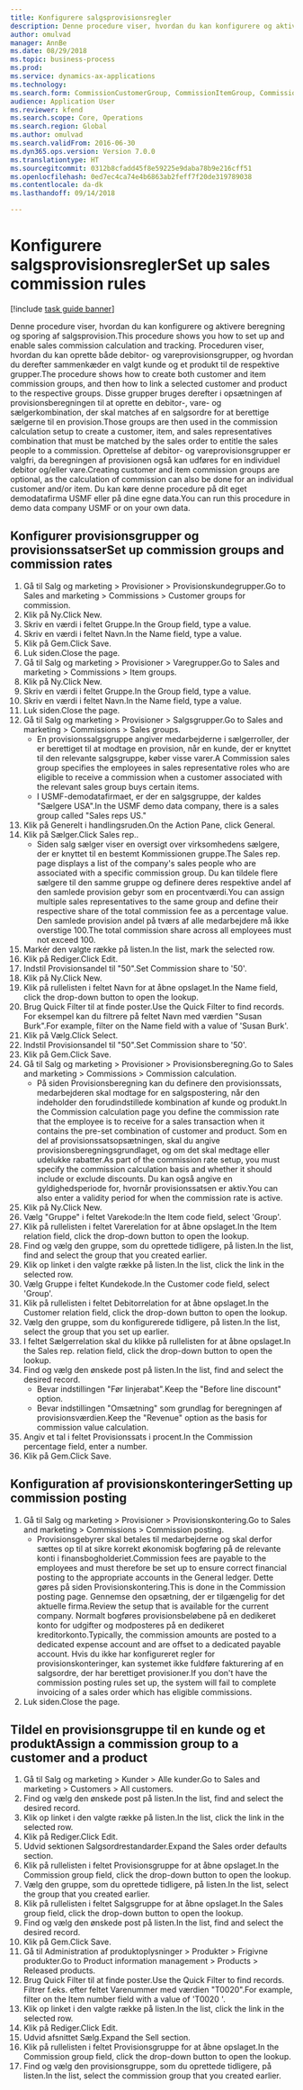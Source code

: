 ```yaml
--- 
title: Konfigurere salgsprovisionsregler
description: Denne procedure viser, hvordan du kan konfigurere og aktivere beregning og sporing af salgsprovision.
author: omulvad
manager: AnnBe
ms.date: 08/29/2018
ms.topic: business-process
ms.prod: 
ms.service: dynamics-ax-applications
ms.technology: 
ms.search.form: CommissionCustomerGroup, CommissionItemGroup, CommissionSalesGroup, CommissionSalesMember, DirPartyLookup, CommissionCalc, InventPosting, CustTable, EcoResProductDetailsExtended
audience: Application User
ms.reviewer: kfend
ms.search.scope: Core, Operations
ms.search.region: Global
ms.author: omulvad
ms.search.validFrom: 2016-06-30
ms.dyn365.ops.version: Version 7.0.0
ms.translationtype: HT
ms.sourcegitcommit: 0312b8cfadd45f8e59225e9daba78b9e216cff51
ms.openlocfilehash: 0ed7ec4ca74e4b6863ab2feff7f20de319789038
ms.contentlocale: da-dk
ms.lasthandoff: 09/14/2018

---
```

# <a name="set-up-sales-commission-rules"></a><span data-ttu-id="03f80-103">Konfigurere salgsprovisionsregler</span><span class="sxs-lookup"><span data-stu-id="03f80-103">Set up sales commission rules</span></span>

[!include [task guide banner](../../includes/task-guide-banner.md)]

<span data-ttu-id="03f80-104">Denne procedure viser, hvordan du kan konfigurere og aktivere beregning og sporing af salgsprovision.</span><span class="sxs-lookup"><span data-stu-id="03f80-104">This procedure shows you how to set up and enable sales commission calculation and tracking.</span></span> <span data-ttu-id="03f80-105">Proceduren viser, hvordan du kan oprette både debitor- og vareprovisionsgrupper, og hvordan du derefter sammenkæder en valgt kunde og et produkt til de respektive grupper.</span><span class="sxs-lookup"><span data-stu-id="03f80-105">The procedure shows how to create both customer and item commission groups, and then how to link a selected customer and product to the respective groups.</span></span> <span data-ttu-id="03f80-106">Disse grupper bruges derefter i opsætningen af provisionsberegningen til at oprette en debitor-, vare- og sælgerkombination, der skal matches af en salgsordre for at berettige sælgerne til en provision.</span><span class="sxs-lookup"><span data-stu-id="03f80-106">Those groups are then used in the commission calculation setup to create a customer, item, and sales representatives combination that must be matched by the sales order to entitle the sales people to a commission.</span></span> <span data-ttu-id="03f80-107">Oprettelse af debitor- og vareprovisionsgrupper er valgfri, da beregningen af provisionen også kan udføres for en individuel debitor og/eller vare.</span><span class="sxs-lookup"><span data-stu-id="03f80-107">Creating customer and item commission groups are optional, as the calculation of commission can also be done for an individual customer and/or item.</span></span> <span data-ttu-id="03f80-108">Du kan køre denne procedure på dit eget demodatafirma USMF eller på dine egne data.</span><span class="sxs-lookup"><span data-stu-id="03f80-108">You can run this procedure in demo data company USMF or on your own data.</span></span>


## <a name="set-up-commission-groups-and-commission-rates"></a><span data-ttu-id="03f80-109">Konfigurer provisionsgrupper og provisionssatser</span><span class="sxs-lookup"><span data-stu-id="03f80-109">Set up commission groups and commission rates</span></span>
1. <span data-ttu-id="03f80-110">Gå til Salg og marketing > Provisioner > Provisionskundegrupper.</span><span class="sxs-lookup"><span data-stu-id="03f80-110">Go to Sales and marketing > Commissions > Customer groups for commission.</span></span>
2. <span data-ttu-id="03f80-111">Klik på Ny.</span><span class="sxs-lookup"><span data-stu-id="03f80-111">Click New.</span></span>
3. <span data-ttu-id="03f80-112">Skriv en værdi i feltet Gruppe.</span><span class="sxs-lookup"><span data-stu-id="03f80-112">In the Group field, type a value.</span></span>
4. <span data-ttu-id="03f80-113">Skriv en værdi i feltet Navn.</span><span class="sxs-lookup"><span data-stu-id="03f80-113">In the Name field, type a value.</span></span>
5. <span data-ttu-id="03f80-114">Klik på Gem.</span><span class="sxs-lookup"><span data-stu-id="03f80-114">Click Save.</span></span>
6. <span data-ttu-id="03f80-115">Luk siden.</span><span class="sxs-lookup"><span data-stu-id="03f80-115">Close the page.</span></span>
7. <span data-ttu-id="03f80-116">Gå til Salg og marketing > Provisioner > Varegrupper.</span><span class="sxs-lookup"><span data-stu-id="03f80-116">Go to Sales and marketing > Commissions > Item groups.</span></span>
8. <span data-ttu-id="03f80-117">Klik på Ny.</span><span class="sxs-lookup"><span data-stu-id="03f80-117">Click New.</span></span>
9. <span data-ttu-id="03f80-118">Skriv en værdi i feltet Gruppe.</span><span class="sxs-lookup"><span data-stu-id="03f80-118">In the Group field, type a value.</span></span>
10. <span data-ttu-id="03f80-119">Skriv en værdi i feltet Navn.</span><span class="sxs-lookup"><span data-stu-id="03f80-119">In the Name field, type a value.</span></span>
11. <span data-ttu-id="03f80-120">Luk siden.</span><span class="sxs-lookup"><span data-stu-id="03f80-120">Close the page.</span></span>
12. <span data-ttu-id="03f80-121">Gå til Salg og marketing > Provisioner > Salgsgrupper.</span><span class="sxs-lookup"><span data-stu-id="03f80-121">Go to Sales and marketing > Commissions > Sales groups.</span></span>
    * <span data-ttu-id="03f80-122">En provisionssalgsgruppe angiver medarbejderne i sælgerroller, der er berettiget til at modtage en provision, når en kunde, der er knyttet til den relevante salgsgruppe, køber visse varer.</span><span class="sxs-lookup"><span data-stu-id="03f80-122">A Commission sales group specifies the employees in sales representative roles who are eligible to receive a commission when a customer associated with the relevant sales group buys certain items.</span></span>  
    * <span data-ttu-id="03f80-123">I USMF-demodatafirmaet, er der en salgsgruppe, der kaldes "Sælgere USA".</span><span class="sxs-lookup"><span data-stu-id="03f80-123">In the USMF demo data company, there is a sales group called "Sales reps US."</span></span>  
13. <span data-ttu-id="03f80-124">Klik på Generelt i handlingsruden.</span><span class="sxs-lookup"><span data-stu-id="03f80-124">On the Action Pane, click General.</span></span>
14. <span data-ttu-id="03f80-125">Klik på Sælger.</span><span class="sxs-lookup"><span data-stu-id="03f80-125">Click Sales rep..</span></span>
    * <span data-ttu-id="03f80-126">Siden salg sælger viser en oversigt over virksomhedens sælgere, der er knyttet til en bestemt Kommissionen gruppe.</span><span class="sxs-lookup"><span data-stu-id="03f80-126">The Sales rep. page displays a list of the company's sales people who are associated with a specific commission group.</span></span> <span data-ttu-id="03f80-127">Du kan tildele flere sælgere til den samme gruppe og definere deres respektive andel af den samlede provision gebyr som en procentværdi.</span><span class="sxs-lookup"><span data-stu-id="03f80-127">You can assign multiple sales representatives to the same group and define their respective share of the total commission fee as a percentage value.</span></span> <span data-ttu-id="03f80-128">Den samlede provision andel på tværs af alle medarbejdere må ikke overstige 100.</span><span class="sxs-lookup"><span data-stu-id="03f80-128">The total commission share across all employees must not exceed 100.</span></span>  
15. <span data-ttu-id="03f80-129">Markér den valgte række på listen.</span><span class="sxs-lookup"><span data-stu-id="03f80-129">In the list, mark the selected row.</span></span>
16. <span data-ttu-id="03f80-130">Klik på Rediger.</span><span class="sxs-lookup"><span data-stu-id="03f80-130">Click Edit.</span></span>
17. <span data-ttu-id="03f80-131">Indstil Provisionsandel til "50".</span><span class="sxs-lookup"><span data-stu-id="03f80-131">Set Commission share to '50'.</span></span>
18. <span data-ttu-id="03f80-132">Klik på Ny.</span><span class="sxs-lookup"><span data-stu-id="03f80-132">Click New.</span></span>
19. <span data-ttu-id="03f80-133">Klik på rullelisten i feltet Navn for at åbne opslaget.</span><span class="sxs-lookup"><span data-stu-id="03f80-133">In the Name field, click the drop-down button to open the lookup.</span></span>
20. <span data-ttu-id="03f80-134">Brug Quick Filter til at finde poster.</span><span class="sxs-lookup"><span data-stu-id="03f80-134">Use the Quick Filter to find records.</span></span> <span data-ttu-id="03f80-135">For eksempel kan du filtrere på feltet Navn med værdien "Susan Burk".</span><span class="sxs-lookup"><span data-stu-id="03f80-135">For example, filter on the Name field with a value of 'Susan Burk'.</span></span>
21. <span data-ttu-id="03f80-136">Klik på Vælg.</span><span class="sxs-lookup"><span data-stu-id="03f80-136">Click Select.</span></span>
22. <span data-ttu-id="03f80-137">Indstil Provisionsandel til "50".</span><span class="sxs-lookup"><span data-stu-id="03f80-137">Set Commission share to '50'.</span></span>
23. <span data-ttu-id="03f80-138">Klik på Gem.</span><span class="sxs-lookup"><span data-stu-id="03f80-138">Click Save.</span></span>
24. <span data-ttu-id="03f80-139">Gå til Salg og marketing > Provisioner > Provisionsberegning.</span><span class="sxs-lookup"><span data-stu-id="03f80-139">Go to Sales and marketing > Commissions > Commission calculation.</span></span>
    * <span data-ttu-id="03f80-140">På siden Provisionsberegning kan du definere den provisionssats, medarbejderen skal modtage for en salgspostering, når den indeholder den forudindstillede kombination af kunde og produkt.</span><span class="sxs-lookup"><span data-stu-id="03f80-140">In the Commission calculation page you define the commission rate that the employee is to receive for a sales transaction when it contains the pre-set combination of customer and product.</span></span> <span data-ttu-id="03f80-141">Som en del af provisionssatsopsætningen, skal du angive provisionsberegningsgrundlaget, og om det skal medtage eller udelukke rabatter.</span><span class="sxs-lookup"><span data-stu-id="03f80-141">As part of the commission rate setup, you must specify the commission calculation basis and whether it should include or exclude discounts.</span></span> <span data-ttu-id="03f80-142">Du kan også angive en gyldighedsperiode for, hvornår provisionssatsen er aktiv.</span><span class="sxs-lookup"><span data-stu-id="03f80-142">You can also enter a validity period for when the commission rate is active.</span></span>  
25. <span data-ttu-id="03f80-143">Klik på Ny.</span><span class="sxs-lookup"><span data-stu-id="03f80-143">Click New.</span></span>
26. <span data-ttu-id="03f80-144">Vælg "Gruppe" i feltet Varekode:</span><span class="sxs-lookup"><span data-stu-id="03f80-144">In the Item code field, select 'Group'.</span></span>
27. <span data-ttu-id="03f80-145">Klik på rullelisten i feltet Varerelation for at åbne opslaget.</span><span class="sxs-lookup"><span data-stu-id="03f80-145">In the Item relation field, click the drop-down button to open the lookup.</span></span>
28. <span data-ttu-id="03f80-146">Find og vælg den gruppe, som du oprettede tidligere, på listen.</span><span class="sxs-lookup"><span data-stu-id="03f80-146">In the list, find and select the group that you created earlier.</span></span>
29. <span data-ttu-id="03f80-147">Klik op linket i den valgte række på listen.</span><span class="sxs-lookup"><span data-stu-id="03f80-147">In the list, click the link in the selected row.</span></span>
30. <span data-ttu-id="03f80-148">Vælg Gruppe i feltet Kundekode.</span><span class="sxs-lookup"><span data-stu-id="03f80-148">In the Customer code field, select 'Group'.</span></span>
31. <span data-ttu-id="03f80-149">Klik på rullelisten i feltet Debitorrelation for at åbne opslaget.</span><span class="sxs-lookup"><span data-stu-id="03f80-149">In the Customer relation field, click the drop-down button to open the lookup.</span></span>
32. <span data-ttu-id="03f80-150">Vælg den gruppe, som du konfigurerede tidligere, på listen.</span><span class="sxs-lookup"><span data-stu-id="03f80-150">In the list, select the group that you set up earlier.</span></span>
33. <span data-ttu-id="03f80-151">I feltet Sælgerrelation skal du klikke på rullelisten for at åbne opslaget.</span><span class="sxs-lookup"><span data-stu-id="03f80-151">In the Sales rep. relation field, click the drop-down button to open the lookup.</span></span>
34. <span data-ttu-id="03f80-152">Find og vælg den ønskede post på listen.</span><span class="sxs-lookup"><span data-stu-id="03f80-152">In the list, find and select the desired record.</span></span>
    * <span data-ttu-id="03f80-153">Bevar indstillingen "Før linjerabat".</span><span class="sxs-lookup"><span data-stu-id="03f80-153">Keep the "Before line discount" option.</span></span>  
    * <span data-ttu-id="03f80-154">Bevar indstillingen "Omsætning" som grundlag for beregningen af provisionsværdien.</span><span class="sxs-lookup"><span data-stu-id="03f80-154">Keep the "Revenue" option as the basis for commission value calculation.</span></span>    
35. <span data-ttu-id="03f80-155">Angiv et tal i feltet Provisionssats i procent.</span><span class="sxs-lookup"><span data-stu-id="03f80-155">In the Commission percentage field, enter a number.</span></span>
36. <span data-ttu-id="03f80-156">Klik på Gem.</span><span class="sxs-lookup"><span data-stu-id="03f80-156">Click Save.</span></span>

## <a name="setting-up-commission-posting"></a><span data-ttu-id="03f80-157">Konfiguration af provisionskonteringer</span><span class="sxs-lookup"><span data-stu-id="03f80-157">Setting up commission posting</span></span>
1. <span data-ttu-id="03f80-158">Gå til Salg og marketing > Provisioner > Provisionskontering.</span><span class="sxs-lookup"><span data-stu-id="03f80-158">Go to Sales and marketing > Commissions > Commission posting.</span></span>
    * <span data-ttu-id="03f80-159">Provisionsgebyrer skal betales til medarbejderne og skal derfor sættes op til at sikre korrekt økonomisk bogføring på de relevante konti i finansbogholderiet.</span><span class="sxs-lookup"><span data-stu-id="03f80-159">Commission fees are payable to the employees and must therefore be set up to ensure correct financial posting to the appropriate accounts in the General ledger.</span></span> <span data-ttu-id="03f80-160">Dette gøres på siden Provisionskontering.</span><span class="sxs-lookup"><span data-stu-id="03f80-160">This is done in the Commission posting page.</span></span> <span data-ttu-id="03f80-161">Gennemse den opsætning, der er tilgængelig for det aktuelle firma.</span><span class="sxs-lookup"><span data-stu-id="03f80-161">Review the setup that is available for the current company.</span></span> <span data-ttu-id="03f80-162">Normalt bogføres provisionsbeløbene på en dedikeret konto for udgifter og modposteres på en dedikeret kreditorkonto.</span><span class="sxs-lookup"><span data-stu-id="03f80-162">Typically, the commission amounts are posted to a dedicated expense account and are offset to a dedicated payable account.</span></span> <span data-ttu-id="03f80-163">Hvis du ikke har konfigureret regler for provisionskonteringer, kan systemet ikke fuldføre fakturering af en salgsordre, der har berettiget provisioner.</span><span class="sxs-lookup"><span data-stu-id="03f80-163">If you don't have the commission posting rules set up, the system will fail to complete invoicing of a sales order which has eligible commissions.</span></span>  
2. <span data-ttu-id="03f80-164">Luk siden.</span><span class="sxs-lookup"><span data-stu-id="03f80-164">Close the page.</span></span>

## <a name="assign-a-commission-group-to-a-customer-and-a-product"></a><span data-ttu-id="03f80-165">Tildel en provisionsgruppe til en kunde og et produkt</span><span class="sxs-lookup"><span data-stu-id="03f80-165">Assign a commission group to a customer and a product</span></span>
1. <span data-ttu-id="03f80-166">Gå til Salg og marketing > Kunder > Alle kunder.</span><span class="sxs-lookup"><span data-stu-id="03f80-166">Go to Sales and marketing > Customers > All customers.</span></span>
2. <span data-ttu-id="03f80-167">Find og vælg den ønskede post på listen.</span><span class="sxs-lookup"><span data-stu-id="03f80-167">In the list, find and select the desired record.</span></span>
3. <span data-ttu-id="03f80-168">Klik op linket i den valgte række på listen.</span><span class="sxs-lookup"><span data-stu-id="03f80-168">In the list, click the link in the selected row.</span></span>
4. <span data-ttu-id="03f80-169">Klik på Rediger.</span><span class="sxs-lookup"><span data-stu-id="03f80-169">Click Edit.</span></span>
5. <span data-ttu-id="03f80-170">Udvid sektionen Salgsordrestandarder.</span><span class="sxs-lookup"><span data-stu-id="03f80-170">Expand the Sales order defaults section.</span></span>
6. <span data-ttu-id="03f80-171">Klik på rullelisten i feltet Provisionsgruppe for at åbne opslaget.</span><span class="sxs-lookup"><span data-stu-id="03f80-171">In the Commission group field, click the drop-down button to open the lookup.</span></span>
7. <span data-ttu-id="03f80-172">Vælg den gruppe, som du oprettede tidligere, på listen.</span><span class="sxs-lookup"><span data-stu-id="03f80-172">In the list, select the group that you created earlier.</span></span>
8. <span data-ttu-id="03f80-173">Klik på rullelisten i feltet Salgsgruppe for at åbne opslaget.</span><span class="sxs-lookup"><span data-stu-id="03f80-173">In the Sales group field, click the drop-down button to open the lookup.</span></span>
9. <span data-ttu-id="03f80-174">Find og vælg den ønskede post på listen.</span><span class="sxs-lookup"><span data-stu-id="03f80-174">In the list, find and select the desired record.</span></span>
10. <span data-ttu-id="03f80-175">Klik på Gem.</span><span class="sxs-lookup"><span data-stu-id="03f80-175">Click Save.</span></span>
11. <span data-ttu-id="03f80-176">Gå til Administration af produktoplysninger > Produkter > Frigivne produkter.</span><span class="sxs-lookup"><span data-stu-id="03f80-176">Go to Product information management > Products > Released products.</span></span>
12. <span data-ttu-id="03f80-177">Brug Quick Filter til at finde poster.</span><span class="sxs-lookup"><span data-stu-id="03f80-177">Use the Quick Filter to find records.</span></span> <span data-ttu-id="03f80-178">Filtrer f.eks. efter feltet Varenummer med værdien "T0020".</span><span class="sxs-lookup"><span data-stu-id="03f80-178">For example, filter on the Item number field with a value of 'T0020 '.</span></span>
13. <span data-ttu-id="03f80-179">Klik op linket i den valgte række på listen.</span><span class="sxs-lookup"><span data-stu-id="03f80-179">In the list, click the link in the selected row.</span></span>
14. <span data-ttu-id="03f80-180">Klik på Rediger.</span><span class="sxs-lookup"><span data-stu-id="03f80-180">Click Edit.</span></span>
15. <span data-ttu-id="03f80-181">Udvid afsnittet Sælg.</span><span class="sxs-lookup"><span data-stu-id="03f80-181">Expand the Sell section.</span></span>
16. <span data-ttu-id="03f80-182">Klik på rullelisten i feltet Provisionsgruppe for at åbne opslaget.</span><span class="sxs-lookup"><span data-stu-id="03f80-182">In the Commission group field, click the drop-down button to open the lookup.</span></span>
17. <span data-ttu-id="03f80-183">Find og vælg den provisionsgruppe, som du oprettede tidligere, på listen.</span><span class="sxs-lookup"><span data-stu-id="03f80-183">In the list, select the commission group that you created earlier.</span></span>



